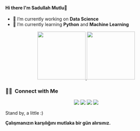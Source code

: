 #### Hi there I'm Sadullah Mutlu👋 

* 🔭 I’m currently working on **Data Science**
* 🌱 I’m currently learning **Python** and **Machine Learning**

<p align="center">
<a href="https://github.com/sadullahmutlu">
  <img height="150em" src="https://github-readme-stats-eight-theta.vercel.app/api?username=sadullahmutlu&show_icons=true&theme=algolia&include_all_commits=true&count_private=true"/>
  <img height="150em" src="https://github-readme-stats-eight-theta.vercel.app/api/top-langs/?username=sadullahmutlu&layout=compact&langs_count=8&theme=algolia"/>
</a>
</p>

### 🤝🏻 &nbsp;Connect with Me

<p align="center">
<a href="https://twitter.com/sadullahmutlu"><img src="https://img.shields.io/badge/SadullahMutlu-1da1f2?style=flat&logo=Twitter&logoColor=white"/></a>
<a href="https://www.linkedin.com/in/sadullahmutlu"><img src="https://img.shields.io/badge/Sadullah%20Mutlu-0077B5?style=flat&logo=Linkedin&logoColor=white"/></a>
<a href="mailto:sadullahmutlu760@gmail.com"><img src="https://img.shields.io/badge/-sadullahmutlu760@gmail.com-D14836?style=flat&logo=Gmail&logoColor=white"/></a>
<a href="https://instagram.com/sadullahmutluu"><img src="https://img.shields.io/badge/-@sadullahmutluu-E4405F?style=flat&logo=Instagram&logoColor=white"/></a>

</p>

Stand by, a little :)

**Çalışmanızın karşılığını mutlaka bir gün alırsınız.**

<!--
**sadullahmutlu/sadullahmutlu** is a ✨ _special_ ✨ repository because its `README.md` (this file) appears on your GitHub profile.

Here are some ideas to get you started:


-->
